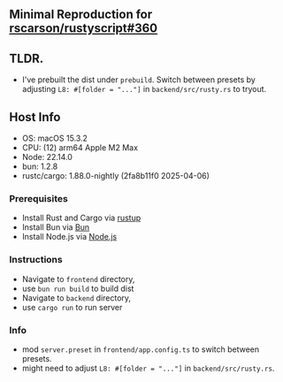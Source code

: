 ## Minimal Reproduction for [rscarson/rustyscript#360](https://github.com/rscarson/rustyscript/issues/360)

## TLDR.
- I've prebuilt the dist under `prebuild`. Switch between presets by adjusting `L8: #[folder = "..."]` in `backend/src/rusty.rs` to tryout.

## Host Info
- OS: macOS 15.3.2
- CPU: (12) arm64 Apple M2 Max
- Node: 22.14.0
- bun: 1.2.8
- rustc/cargo: 1.88.0-nightly (2fa8b11f0 2025-04-06)

### Prerequisites
- Install Rust and Cargo via [rustup](https://rustup.rs/)
- Install Bun via [Bun](https://bun.sh/)
- Install Node.js via [Node.js](https://nodejs.org/en/download/)

### Instructions
- Navigate to `frontend` directory,
- use `bun run build` to build dist
- Navigate to `backend` directory,
- use `cargo run` to run server

### Info
- mod `server.preset` in `frontend/app.config.ts` to switch between presets.
- might need to adjust `L8: #[folder = "..."]` in `backend/src/rusty.rs`.
